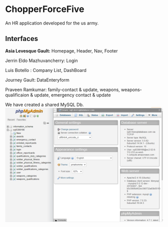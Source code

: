 # ChopperForceFive
An HR application developed for the us army.

## Interfaces
<strong>Asia Levesque Gault:</strong> Homepage, Header, Nav, Footer

Jerrin Eldo Mazhuvancherry: Login

Luis Botello : Company List, DashBoard 

Journey Gault: DataEnteryform 

Praveen Ramkumar: family-contact & update, weapons, weapons-qualificaion & update, emergency contact & update

We have created a shared MySQL Db.
![DB](https://github.com/2021-Winter-HTTP-5202-A/ChopperForceFive/blob/main/Images/Capture.PNG)
